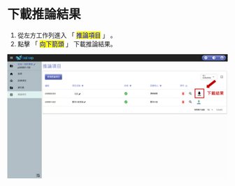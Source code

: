 # 下載推論結果

1. 從左方工作列進入 「 <mark style="color:blue;">推論項目</mark> 」 。&#x20;
2. 點擊 「 <mark style="color:blue;">向下箭頭</mark> 」 下載推論結果。

![alt text](image-2.png)
